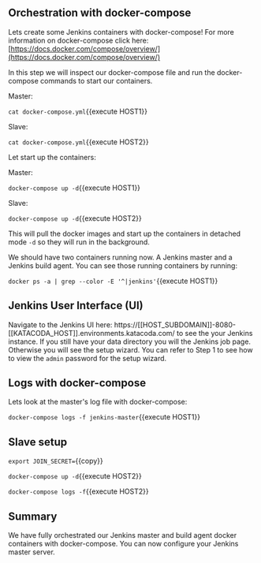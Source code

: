 ## Orchestration with docker-compose

Lets create some Jenkins containers with docker-compose! For more information on docker-compose click here: [https://docs.docker.com/compose/overview/](https://docs.docker.com/compose/overview/)

In this step we will inspect our docker-compose file and run the docker-compose commands to start our containers.

Master:

`cat docker-compose.yml`{{execute HOST1}}

Slave:

`cat docker-compose.yml`{{execute HOST2}}

Let start up the containers:

Master:

`docker-compose up -d`{{execute HOST1}}

Slave:

`docker-compose up -d`{{execute HOST2}}

This will pull the docker images and start up the containers in detached mode `-d` so they will run in the background.

We should have two containers running now. A Jenkins master and a Jenkins build agent. You can see those running containers by running:

`docker ps -a | grep --color -E '^|jenkins'`{{execute HOST1}}

## Jenkins User Interface (UI)

Navigate to the Jenkins UI here: https://[[HOST_SUBDOMAIN]]-8080-[[KATACODA_HOST]].environments.katacoda.com/ to see the your Jenkins instance. If you still have your data directory you will the Jenkins job page. Otherwise you will see the setup wizard. You can refer to Step 1 to see how to view the `admin` password for the setup wizard.

## Logs with docker-compose

Lets look at the master's log file with docker-compose:

`docker-compose logs -f jenkins-master`{{execute HOST1}}

## Slave setup

`export JOIN_SECRET=`{{copy}}

`docker-compose up -d`{{execute HOST2}}

`docker-compose logs -f`{{execute HOST2}}

## Summary

We have fully orchestrated our Jenkins master and build agent docker containers with docker-compose. You can now configure your Jenkins master server.